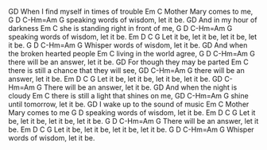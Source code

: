 
GD
When I find myself in times of trouble Em C
Mother Mary comes to me, 
 G                 D             C-Hm=Am G
speaking words of wisdom, let it be.
GD
And in my hour of darkness 
        Em                C
she is standing right in front of me,
 G                 D             C-Hm=Am G
speaking words of wisdom, let it be.
       Em         D          C          G
Let it be, let it be, let it be, let it be.
 G                D             C-Hm=Am G
Whisper words of wisdom, let it be.
GD
And when the broken hearted people Em C
living in the world agree, 
 G                 D             C-Hm=Am G
there will be an answer, let it be.
GD
For though they may be parted 
        Em                C
there is still a chance that they will see,
GD C-Hm=Am G there will be an answer, let it be. 
       Em         D          C          G
Let it be, let it be, let it be, let it be.
GD C-Hm=Am G There will be an answer, let it be. 
GD
And when the night is cloudy 
Em           C
there is still a light that shines on me,
GD C-Hm=Am G shine until tomorrow, let it be. 
GD
I wake up to the sound of music 
        Em                C
Mother Mary comes to me
 G                 D
speaking words of wisdom, let it be.
       Em         D          C          G
Let it be, let it be, let it be, let it be.
 G                D             C-Hm=Am G
There will be an answer, let it be.
       Em         D          C          G
Let it be, let it be, let it be, let it be.
 G                D             C-Hm=Am G
Whisper words of wisdom, let it be.
